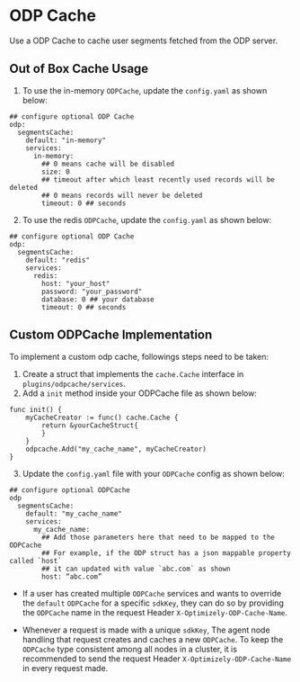 # ODP Cache
Use a ODP Cache to cache user segments fetched from the ODP server.

## Out of Box Cache Usage

1. To use the in-memory `ODPCache`, update the `config.yaml` as shown below:
```
## configure optional ODP Cache
odp:
  segmentsCache:
    default: "in-memory"
    services:
      in-memory: 
        ## 0 means cache will be disabled
        size: 0
        ## timeout after which least recently used records will be deleted
        ## 0 means records will never be deleted
        timeout: 0 ## seconds
```

2. To use the redis `ODPCache`, update the `config.yaml` as shown below:
```
## configure optional ODP Cache
odp:
  segmentsCache:
    default: "redis"
    services:
      redis: 
        host: "your_host"
        password: "your_password"
        database: 0 ## your database
        timeout: 0 ## seconds
```

## Custom ODPCache Implementation

To implement a custom odp cache, followings steps need to be taken:
1. Create a struct that implements the `cache.Cache` interface in `plugins/odpcache/services`.
2. Add a `init` method inside your ODPCache file as shown below:
```
func init() {
	myCacheCreator := func() cache.Cache {
		return &yourCacheStruct{
		}
	}
	odpcache.Add("my_cache_name", myCacheCreator)
}
```
3. Update the `config.yaml` file with your `ODPCache` config as shown below:

```
## configure optional ODPCache
odp
  segmentsCache:
    default: "my_cache_name"
    services:
      my_cache_name: 
        ## Add those parameters here that need to be mapped to the ODPCache
        ## For example, if the ODP struct has a json mappable property called `host`
        ## it can updated with value `abc.com` as shown
        host: “abc.com”
```
- If a user has created multiple `ODPCache` services and wants to override the `default` `ODPCache` for a specific `sdkKey`, they can do so by providing the `ODPCache` name in the request Header `X-Optimizely-ODP-Cache-Name`.

- Whenever a request is made with a unique `sdkKey`, The agent node handling that request creates and caches a new `ODPCache`. To keep the `ODPCache` type consistent among all nodes in a cluster, it is recommended to send the request Header `X-Optimizely-ODP-Cache-Name` in every request made.
